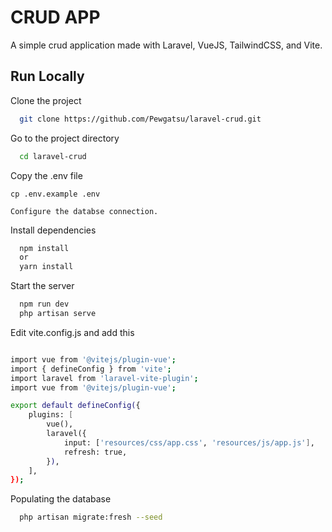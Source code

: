 # CRUD APP

A simple crud application made with Laravel, VueJS, TailwindCSS, and Vite.


## Run Locally

Clone the project

```bash
  git clone https://github.com/Pewgatsu/laravel-crud.git
```

Go to the project directory

```bash
  cd laravel-crud
```

Copy the .env file

```
cp .env.example .env

Configure the databse connection.
```

Install dependencies

```bash
  npm install
  or
  yarn install
```

Start the server

```bash
  npm run dev
  php artisan serve
```

Edit vite.config.js and add this
```bash

import vue from '@vitejs/plugin-vue';
import { defineConfig } from 'vite';
import laravel from 'laravel-vite-plugin';
import vue from '@vitejs/plugin-vue';

export default defineConfig({
    plugins: [
        vue(),
        laravel({
            input: ['resources/css/app.css', 'resources/js/app.js'],
            refresh: true,
        }),
    ],
});

```

Populating the database

```bash
  php artisan migrate:fresh --seed
```



